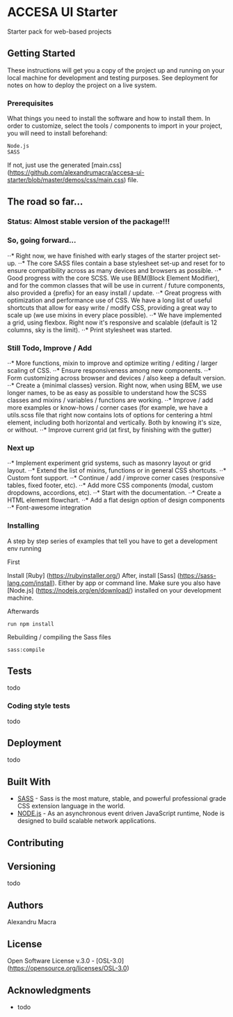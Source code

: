 # ACCESA UI Starter

Starter pack for web-based projects

## Getting Started

These instructions will get you a copy of the project up and running on your local machine for development and testing purposes. See deployment for notes on how to deploy the project on a live system.

### Prerequisites

What things you need to install the software and how to install them.
In order to customize, select the tools / components to import in your project, you will need to install beforehand:

```
Node.js
SASS
```

If not, just use the generated [main.css] (https://github.com/alexandrumacra/accesa-ui-starter/blob/master/demos/css/main.css) file.

## The road so far...

### Status: Almost stable version of the package!!!

### So, going forward...
⋅⋅* Right now, we have finished with early stages of the starter project set-up.
⋅⋅* The core SASS files contain a base stylesheet set-up and reset for to ensure compatibility across as many devices and browsers as possible.
⋅⋅* Good progress with the core SCSS. We use BEM(Block Element Modifier), and for the common classes that will be use in current / future components, also provided a {prefix} for an easy install / update.
⋅⋅* Great progress with optimization and performance use of CSS. We have a long list of useful shortcuts that allow for easy write / modify CSS, providing a great way to scale up (we use mixins in every place possible).
⋅⋅* We have implemented a grid, using flexbox. Right now it's responsive and scalable (default is 12 columns, sky is the limit).
⋅⋅* Print stylesheet was started.


### Still Todo, Improve / Add
⋅⋅* More functions, mixin to improve and optimize writing / editing / larger scaling of CSS.
⋅⋅* Ensure responsiveness among new components.
⋅⋅* Form customizing across browser and devices / also keep a default version.
⋅⋅* Create a {minimal classes} version. Right now, when using BEM, we use longer names, to be as easy as possible to understand how the SCSS classes and mixins / variables / functions are working.
⋅⋅* Improve / add more examples or know-hows / corner cases (for example, we have a utils.scss file that right now contains lots of options for centering a html element, including both horizontal and vertically. Both by knowing it's size, or without.
⋅⋅* Improve current grid (at first, by finishing with the gutter)

### Next up
⋅⋅* Implement experiment grid systems, such as masonry layout or grid layout.
⋅⋅* Extend the list of mixins, functions or in general CSS shortcuts.
⋅⋅* Custom font support.
⋅⋅* Continue / add / improve corner cases (responsive tables, fixed footer, etc).
⋅⋅* Add more CSS components (modal, custom dropdowns, accordions, etc).
⋅⋅* Start with the documentation.
⋅⋅* Create a HTML element flowchart.
⋅⋅* Add a flat design option of design components
⋅⋅* Font-awesome integration

### Installing

A step by step series of examples that tell you have to get a development env running

First

Install [Ruby] (https://rubyinstaller.org/)
After, install [Sass] (https://sass-lang.com/install). Either by app or command line.
Make sure you also have [Node.js] (https://nodejs.org/en/download/) installed on your development machine.


Afterwards
```
run npm install
```

Rebuilding / compiling the Sass files
```
sass:compile
```

## Tests

todo

### Coding style tests

todo

## Deployment

todo

## Built With

* [SASS](https://sass-lang.com) - Sass is the most mature, stable, and powerful professional grade CSS extension language in the world.
* [NODE.js](https://nodejs.org) - As an asynchronous event driven JavaScript runtime, Node is designed to build scalable network applications.

## Contributing


## Versioning

todo
## Authors

Alexandru Macra

## License

Open Software License v.3.0 - [OSL-3.0] (https://opensource.org/licenses/OSL-3.0)

## Acknowledgments

* todo
